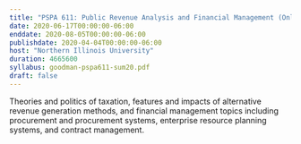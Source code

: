 ```yaml
---
title: "PSPA 611: Public Revenue Analysis and Financial Management (Online)"
date: 2020-06-17T00:00:00-06:00
enddate: 2020-08-05T00:00:00-06:00
publishdate: 2020-04-04T00:00:00-06:00
host: "Northern Illinois University"
duration: 4665600
syllabus: goodman-pspa611-sum20.pdf
draft: false
---
```


Theories and politics of taxation, features and impacts of alternative revenue generation methods, and financial management topics including procurement and procurement systems, enterprise resource planning systems, and contract management.
